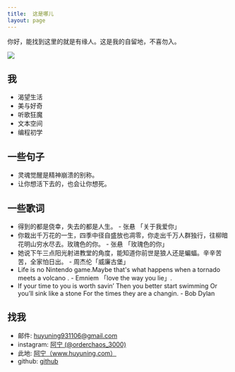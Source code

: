 ```yaml
---
title:  这是哪儿 
layout: page
---
```


你好，能找到这里的就是有缘人。这是我的自留地，不喜勿入。

![](https://user-images.githubusercontent.com/20737239/61613359-b9453000-ac93-11e9-9e19-839a9d5bd20c.jpg)

## 我
   - 渴望生活
   - 美与好奇
   - 听歌狂魔
   - 文本空间
   - 编程初学
   
## 一些句子
   - 灵魂觉醒是精神崩溃的别称。
   - 让你想活下去的，也会让你想死。
 

## 一些歌词

  - 得到的都是侥幸，失去的都是人生。 - 张悬 「关于我爱你」
  - 你栽出千万花的一生，四季中径自盛放也凋零，你走出千万人群独行，往柳暗花明山穷水尽去。玫瑰色的你。 - 张悬 「玫瑰色的你」
  - 她说下午三点阳光射进教堂的角度，能知道你前世是狼人还是蝙蝠。辛辛苦苦，全家怕日出。 - 周杰伦「威廉古堡」
  - Life is no Nintendo game.Maybe that's what happens when a tornado meets a volcano . - Emniem 「love the way you lie」.
  - If your time to you is worth savin’ Then you better start swimming Or you’ll sink like a stone For the times they are a changin.  -   Bob Dylan
  
## 找我

* 邮件: <i class="fa fa-envelope"></i>huyuning931106@gmail.com
* instagram:  [阿宁 (@orderchaos_3000)](https://www.instagram.com/orderchaos_3000/)
* 此地: <i class="fa fa-pencil"></i><a href="http://www.huyuning.com" target="_blank" title="我的个人博客">阿宁（www.huyuning.com）</a>
* github: <i class="fa fa-github"></i><a href="http://www.github.com/BleuHu/" target="_blank" title="BleuHu的github"> github </a>


